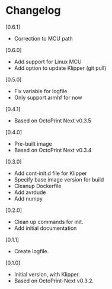 # Changelog

[0.6.1]

- Correction to MCU path

[0.6.0]

- Add support for Linux MCU
- Add option to update Klipper (git pull)

[0.5.0]

- Fix variable for logfile
- Only support armhf for now

[0.4.1]

- Based on OctoPrint Next v0.3.5

[0.4.0]

- Pre-built image
- Based on OctoPrint Next v0.3.4

[0.3.0]

- Add cont-init.d file for Klipper
- Specify base image version for build
- Cleanup Dockerfile
- Add avrdude
- Add numpy

[0.2.0]

- Clean up commands for init.
- Add initial documentation

[0.1.1]

- Create logfile.

[0.1.0]

- Initial version, with Klipper.
- Based on OctoPrint-Next v0.3.2.
